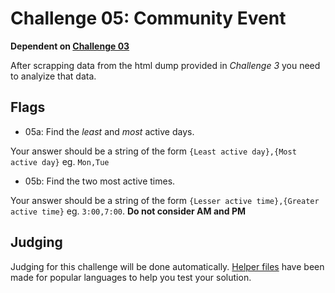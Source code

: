 # Challenge 05: Community Event
**Dependent on [Challenge 03](https://github.com/acmillinoistech/clarityctf2017/tree/master/community)**

After scrapping data from the html dump provided in _Challenge 3_ you need to analyize that data.

## Flags
- 05a: Find the _least_  and _most_ active days.

Your answer should be a string of the form `{Least active day},{Most active day}` eg. `Mon,Tue`

- 05b: Find the two most active times.

Your answer should be a string of the form `{Lesser active time},{Greater active time}` eg. `3:00,7:00`. **Do not consider AM and PM**

## Judging
Judging for this challenge will be done automatically. [Helper files](https://github.com/acmillinoistech/clarityctf2017/tree/master/helpers) have been made for popular languages to help you test your solution.
